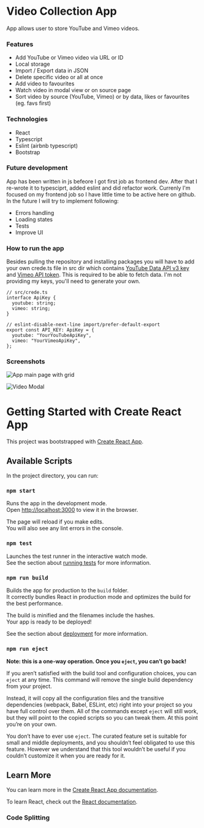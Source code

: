 # Video Collection App

App allows user to store YouTube and Vimeo videos. 

### Features
* Add YouTube or Vimeo video via URL or ID
* Local storage
* Import / Export data in JSON
* Delete specific video or all at once
* Add video to favourites
* Watch video in modal view or on source page
* Sort video by source (YouTube, Vimeo) or by data, likes or favourites (eg. favs first)

### Technologies
* React
* Typescript
* Eslint (airbnb typescript)
* Bootstrap

### Future development
App has been written in js befeore I got first job as frontend dev. After that I re-wrote it to typesciprt, added eslint and did refactor work.
Currenly I'm focused on my frontend job so I have little time to be active here on github. 
In the future I will try to implement following:
* Errors handling
* Loading states
* Tests
* Improve UI

### How to run the app
Besides pulling the repository and installing packages you will have to add your own crede.ts file in src dir which contains [YouTube Data API v3 key](https://developers.google.com/youtube/v3/getting-started) and [Vimeo API token](https://developer.vimeo.com/api/guides/start). This is required to be able to fetch data. I'm not providing my keys, you'll need to generate your own.

```
// src/crede.ts
interface ApiKey {
  youtube: string;
  vimeo: string;
}

// eslint-disable-next-line import/prefer-default-export
export const API_KEY: ApiKey = {
  youtube: "YourYouTubeApiKey",
  vimeo: "YourVimeoApiKey",
};
```

### Screenshots
![App main page with grid](https://user-images.githubusercontent.com/34837954/155882045-789d329d-7842-46d4-8529-893a3f34b45c.png)

![Video Modal](https://user-images.githubusercontent.com/34837954/155882068-df77fff6-bdff-4721-8712-54215feb9faf.png)


# Getting Started with Create React App

This project was bootstrapped with [Create React App](https://github.com/facebook/create-react-app).

## Available Scripts

In the project directory, you can run:

### `npm start`

Runs the app in the development mode.\
Open [http://localhost:3000](http://localhost:3000) to view it in the browser.

The page will reload if you make edits.\
You will also see any lint errors in the console.

### `npm test`

Launches the test runner in the interactive watch mode.\
See the section about [running tests](https://facebook.github.io/create-react-app/docs/running-tests) for more information.

### `npm run build`

Builds the app for production to the `build` folder.\
It correctly bundles React in production mode and optimizes the build for the best performance.

The build is minified and the filenames include the hashes.\
Your app is ready to be deployed!

See the section about [deployment](https://facebook.github.io/create-react-app/docs/deployment) for more information.

### `npm run eject`

**Note: this is a one-way operation. Once you `eject`, you can’t go back!**

If you aren’t satisfied with the build tool and configuration choices, you can `eject` at any time. This command will remove the single build dependency from your project.

Instead, it will copy all the configuration files and the transitive dependencies (webpack, Babel, ESLint, etc) right into your project so you have full control over them. All of the commands except `eject` will still work, but they will point to the copied scripts so you can tweak them. At this point you’re on your own.

You don’t have to ever use `eject`. The curated feature set is suitable for small and middle deployments, and you shouldn’t feel obligated to use this feature. However we understand that this tool wouldn’t be useful if you couldn’t customize it when you are ready for it.

## Learn More

You can learn more in the [Create React App documentation](https://facebook.github.io/create-react-app/docs/getting-started).

To learn React, check out the [React documentation](https://reactjs.org/).

### Code Splitting

